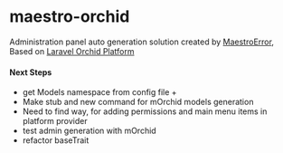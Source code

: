 # maestro-orchid

Administration panel auto generation solution created by [MaestroError](https://www.linkedin.com/in/maestroerror/), Based on [Laravel Orchid Platform](https://github.com/orchidsoftware/platform)

#### Next Steps

- get Models namespace from config file +
- Make stub and new command for mOrchid models generation
- Need to find way, for adding permissions and main menu items in platform provider
- test admin generation with mOrchid
- refactor baseTrait
